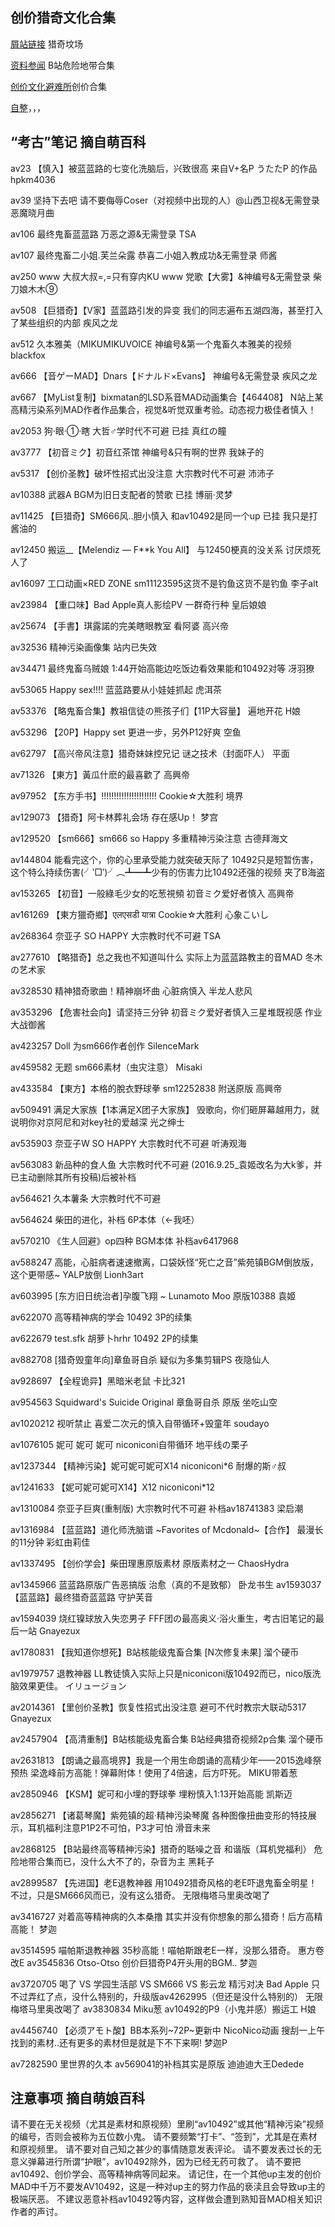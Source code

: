 ## 创价猎奇文化合集


[屑站链接](https://bilibili.com) 猎奇坟场

[资料参闻](https://ubc2.github.io/links/menu.html) B站危险地带合集

[创价文化避难所](https://qmj0130.wodemo.net/chuangjia)创价合集

[自整](https://2786127571.wodemo.net/entry/519993)，，，

## “考古”笔记     摘自萌百科

av23	【慎入】被蓝蓝路的七变化洗脑后，兴致很高	来自V+名P うたたP 的作品	hpkm4036

av39	坚持下去吧	请不要侮辱Coser（对视频中出现的人）@山西卫视&无需登录	恶魔晓月曲

av106	最终鬼畜蓝蓝路	万恶之源&无需登录	TSA

av107	最终鬼畜二小姐.芙兰朵露	恭喜二小姐入教成功&无需登录	师酱

av250	www 大叔大叔=,=只有穿内KU www	党歌【大雾】&神编号&无需登录	柴刀娘木木⑨

av508	【巨猎奇】【V家】蓝蓝路引发的异变	我们的同志遍布五湖四海，甚至打入了某些组织的内部	疾风之龙

av512	久本雅美（MIKUMIKUVOICE	神编号&第一个鬼畜久本雅美的视频	blackfox

av666	【音ゲーMAD】Dnars【ドナルド×Evans】	神编号&无需登录	疾风之龙

av667	【MyList复制】bixmatan的LSD系音MAD动画集合【464408】	N站上某高精污染系列MAD作者作品集合，视觉&听觉双重考验。动态视力极佳者慎入！

av2053	狗·眼·①·瞎	大哲♂学时代不可避 已挂	真红の瞳

av3777	【初音ミク】初音红茶馆	神编号&只有啊的世界	我妹子的

av5317	【创价圣教】破坏性招式出没注意	大宗教时代不可避	沛沛子

av10388	武器A	BGM为旧日支配者的赞歌 已挂	博丽·灵梦

av11425	【巨猎奇】SM666风..胆小慎入	和av10492是同一个up 已挂	我只是打酱油的

av12450	搬运__【Melendiz — F**k You All】	与12450梗真的没关系	讨厌烦死人了

av16097	工口动画×RED ZONE	sm11123595这货不是钓鱼这货不是钓鱼	李子alt

av23984	【重口味】Bad Apple真人影绘PV	一群奇行种	皇后娘娘

av25674	【手書】琪露諾的完美瞎眼教室	看阿婆	高兴帝

av32536	精神污染画像集	站内已失效

av34471	最终鬼畜乌贼娘	1:44开始高能边吃饭边看效果能和10492对等	冴羽獠

av53065	Happy sex!!!!	蓝蓝路要从小娃娃抓起	虎洱茶

av53376	【略鬼畜合集】教祖信徒の熊孩子们【11P大容量】	遍地开花	H娘

av53296	【20P】Happy set	更进一步，另外P12好爽	空鱼

av62797	【高兴帝风注意】猎奇妹妹控兄记	谜之技术（封面吓人）	平面

av71326	【東方】黃瓜什麽的最喜歡了		高興帝

av97952	【东方手书】!!!!!!!!!!!!!!!!!!!!!!	Cookie☆大胜利	境界

av129073	【猎奇】阿卡林葬礼会场	存在感Up！	梦宫

av129520	【sm666】sm666 so Happy	多重精神污染注意	古德拜海文

av144804	能看完这个，你的心里承受能力就突破天际了	10492只是短暂伤害，这个特么持续伤害(╯‵□′)╯︵┻━┻少有的伤害力比10492还强的视频	夹了B海盗

av153265	【初音】一般綠毛少女的吃葱視頻	初音ミク爱好者慎入	高興帝

av161269	【東方獵奇鄉】एलएसडी यात्रा	Cookie☆大胜利	心象こいし

av268364	奈亚子 SO HAPPY	大宗教时代不可避	TSA

av277610	【略猎奇】总之我也不知道叫什么	实际上为蓝蓝路教主的音MAD	冬木の艺术家

av328530	精神猎奇歌曲！精神崩坏曲	心脏病慎入	半龙人悲风

av353296	【危害社会向】请坚持三分钟	初音ミク爱好者慎入三星堆既视感	作业大战御酱

av423257	Doll	为sm666作者创作	SilenceMark

av459582	无题	sm666素材（虫灾注意）	Misaki

av433584	【東方】本格的脫衣野球拳	sm12252838 附送原版	高興帝

av509491	满足大家族【1本满足X团子大家族】	毁歌向，你们砸屏幕越用力，就说明你对京阿尼和对key社的爱越深	光之绅士

av535903	奈亚子W SO HAPPY	大宗教时代不可避	听涛观海

av563083	新品种的食人鱼	大宗教时代不可避	(2016.9.25_袁姬改名为大k爹，并已主动删除其所有投稿)后被补档

av564621	久本薯条	大宗教时代不可避

av564624	柴田的进化，补档	6P本体（←我呸）

av570210	《生人回避》op四种	BGM本体 补档av6417968

av588247	高能，心脏病者速速撤离，口袋妖怪“死亡之音”紫苑镇BGM倒放版，这个更带感~	YALP放倒	Lionh3art

av603995	[东方旧日统治者]孕腹飞翔 ~ Lunamoto Moo	原版10388	袁姬

av622070	高等精神病的学会	10492 3P的续集

av622679	test.sfk 胡萝卜hrhr	10492 2P的续集

av882708	[猎奇毁童年向]章鱼哥自杀	疑似为多集剪辑PS	夜隐仙人

av928697	【全程诡异】黑暗米老鼠		卡比321

av954563	Squidward\'s Suicide Original 章鱼哥自杀 原版		坐吃山空

av1020212	视听禁止	喜爱二次元的慎入自带循环+毁童年	soudayo

av1076105	妮可 妮可 妮可	niconiconi自带循环	地平线の栗子

av1237344	【精神污染】妮可妮可妮可X14	niconiconi*6	耐爆的斯♂叔

av1241633	【妮可妮可妮可X14】X12	niconiconi*12

av1310084	奈亚子巨爽(重制版)	大宗教时代不可避 补档av18741383	梁启潮

av1316984	【蓝蓝路】道化师洗脑谱 ~Favorites of Mcdonald~【合作】	最漫长的11分钟	彩虹由莉佳

av1337495	【创价学会】柴田理惠原版素材	原版素材之一	ChaosHydra

av1345966	蓝蓝路原版广告恶搞版	治愈（真的不是致郁）
	卧龙书生
av1593037	【蓝蓝路】最终猎奇蓝蓝路		守护芙音

av1594039	烧红镍球放入失恋男子	FFF团の最高奥义·浴火重生，考古旧笔记的最后一站	Gnayezux

av1780831	【我知道你想死】B站核能级鬼畜合集 [N次修复未果]		溜个硬币

av1979757	退教神器	LL教徒慎入实际上只是niconiconi版10492而已，nico版洗脑效果更佳。	イリュージョン

av2014361	【里创价圣教】恢复性招式出没注意	避可不代时教宗大联动5317	Gnayezux

av2457904	【高清重制】B站核能级鬼畜合集	B站经典猎奇视频2p合集	溜个硬币

av2631813	【朗诵之最高境界】我是一个用生命朗诵的高精少年——2015逸峰祭预热	梁逸峰前方高能！弹幕附体！使用了4倍速，后方吓死。	MIKU带着葱

av2850946	【KSM】妮可和小埋的野球拳	埋粉慎入1:13开始高能	凯斯迈

av2856271	【诸葛琴魔】紫苑镇的超·精神污染琴魔	各种图像扭曲变形的特技展示，耳机福利注意P1P2不可怕，P3才可怕	滑音未来

av2868125	【B站最终高等精神污染】猎奇的聒噪之音 和谐版（耳机党福利）	危险地带合集而已，没什么大不了的，杂音为主	黑耗子

av2899587	【先进国】老E退教神器	用10492猎奇风格的老E吓退鬼畜全明星！不过，只是SM666风而已，没有这么猎奇。	无限梅塔马里奥改喝了

av3416727	对着高等精神病的久本桑撸	其实并没有你想象的那么猎奇！后方高精高能！	梦迦

av3514595	喵帕斯退教神器	35秒高能！喵帕斯跟老E一样，没那么猎奇。
	惠方卷改E
av3545836	Otso-Otso	创价巨猎奇P4开头用的BGM..	梦迦

av3720705	喝了 VS 学园生活部 VS SM666 VS 影云龙 精污对决 Bad Apple	只不过弄红了点，没什么特别的，升级版av4262995（但还是没什么特别的）
	无限梅塔马里奥改喝了
av3830834	Miku葱	av10492的P9（小鬼并感）搬运工	H娘

av4456740	【必须アモト酸】BB本系列~72P~更新中	NicoNico动画 搜刮一上午找到的素材..还有更多的素材但是就是下不下来啊!	梦迦P

av7282590	里世界的久本	av569041的补档其实是原版	迪迪迪大王Dedede

## 注意事项    摘自萌娘百科

请不要在无关视频（尤其是素材和原视频）里刷“av10492”或其他“精神污染”视频的编号，否则会被称为五位数小鬼。
请不要频繁“打卡”、“签到”，尤其是在素材和原视频里。
请不要对自己知之甚少的事情随意发表评论。
请不要发表过长的无意义弹幕进行所谓“护眼”，av10492除外，因为已经无药可救了。
请不要把av10492、创价学会、高等精神病等同起来。
请记住，在一个其他up主发的创价MAD中千万不要发AV10492，这是一种对up主的努力作品的亵渎且会导致up主的极端厌恶。
不建议恶意补档av10492等内容，这样做会遭到熟知音MAD相关知识作者的声讨。
